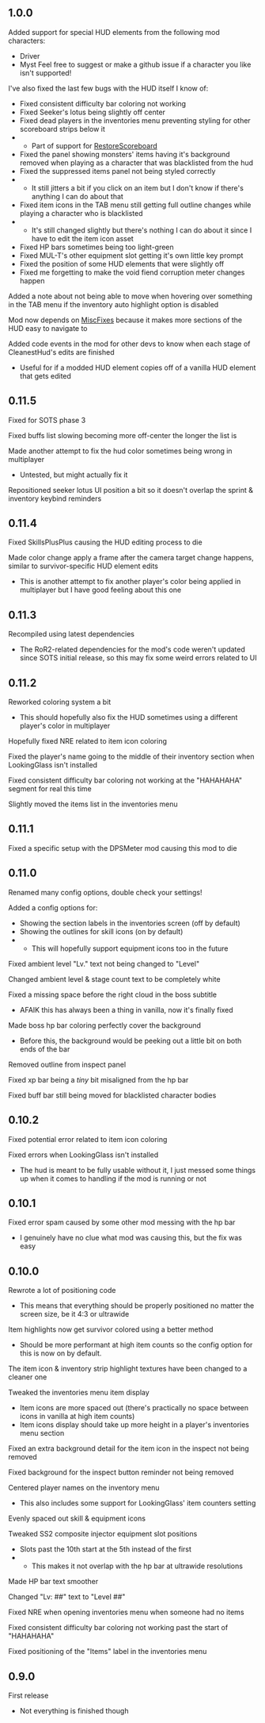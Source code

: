 ## 1.0.0

Added support for special HUD elements from the following mod characters:
- Driver
- Myst
Feel free to suggest or make a github issue if a character you like isn't supported!

I've also fixed the last few bugs with the HUD itself I know of:
- Fixed consistent difficulty bar coloring not working
- Fixed Seeker's lotus being slightly off center
- Fixed dead players in the inventories menu preventing styling for other scoreboard strips below it
- - Part of support for [RestoreScoreboard](https://thunderstore.io/c/riskofrain2/p/itsschwer/RestoreScoreboard/)
- Fixed the panel showing monsters' items having it's background removed when playing as a character that was blacklisted from the hud
- Fixed the suppressed items panel not being styled correctly
- - It still jitters a bit if you click on an item but I don't know if there's anything I can do about that
- Fixed item icons in the TAB menu still getting full outline changes while playing a character who is blacklisted
- - It's still changed slightly but there's nothing I can do about it since I have to edit the item icon asset
- Fixed HP bars sometimes being too light-green
- Fixed MUL-T's other equipment slot getting it's own little key prompt
- Fixed the position of some HUD elements that were slightly off
- Fixed me forgetting to make the void fiend corruption meter changes happen

Added a note about not being able to move when hovering over something in the TAB menu if the inventory auto highlight option is disabled

Mod now depends on [MiscFixes](https://thunderstore.io/package/score/MiscFixes/) because it makes more sections of the HUD easy to navigate to

Added code events in the mod for other devs to know when each stage of CleanestHud's edits are finished
- Useful for if a modded HUD element copies off of a vanilla HUD element that gets edited

## 0.11.5

Fixed for SOTS phase 3

Fixed buffs list slowing becoming more off-center the longer the list is

Made another attempt to fix the hud color sometimes being wrong in multiplayer
- Untested, but might actually fix it

Repositioned seeker lotus UI position a bit so it doesn't overlap the sprint & inventory keybind reminders


## 0.11.4

Fixed SkillsPlusPlus causing the HUD editing process to die

Made color change apply a frame after the camera target change happens, similar to survivor-specific HUD element edits
- This is another attempt to fix another player's color being applied in multiplayer but I have good feeling about this one

## 0.11.3

Recompiled using latest dependencies
- The RoR2-related dependencies for the mod's code weren't updated since SOTS initial release, so this may fix some weird errors related to UI

## 0.11.2

Reworked coloring system a bit
- This should hopefully also fix the HUD sometimes using a different player's color in multiplayer

Hopefully fixed NRE related to item icon coloring

Fixed the player's name going to the middle of their inventory section when LookingGlass isn't installed

Fixed consistent difficulty bar coloring not working at the "HAHAHAHA" segment for real this time

Slightly moved the items list in the inventories menu

## 0.11.1

Fixed a specific setup with the DPSMeter mod causing this mod to die

## 0.11.0

Renamed many config options, double check your settings!

Added a config options for:
- Showing the section labels in the inventories screen (off by default)
- Showing the outlines for skill icons (on by default)
- - This will hopefully support equipment icons too in the future

Fixed ambient level "Lv." text not being changed to "Level"

Changed ambient level & stage count text to be completely white

Fixed a missing space before the right cloud in the boss subtitle
- AFAIK this has always been a thing in vanilla, now it's finally fixed

Made boss hp bar coloring perfectly cover the background
- Before this, the background would be peeking out a little bit on both ends of the bar

Removed outline from inspect panel

Fixed xp bar being a *tiny* bit misaligned from the hp bar

Fixed buff bar still being moved for blacklisted character bodies

## 0.10.2

Fixed potential error related to item icon coloring

Fixed errors when LookingGlass isn't installed
- The hud is meant to be fully usable without it, I just messed some things up when it comes to handling if the mod is running or not

## 0.10.1

Fixed error spam caused by some other mod messing with the hp bar
- I genuinely have no clue what mod was causing this, but the fix was easy

## 0.10.0

Rewrote a lot of positioning code
- This means that everything should be properly positioned no matter the screen size, be it 4:3 or ultrawide

Item highlights now get survivor colored using a better method
- Should be more performant at high item counts so the config option for this is now on by default.

The item icon & inventory strip highlight textures have been changed to a cleaner one

Tweaked the inventories menu item display
- Item icons are more spaced out (there's practically no space between icons in vanilla at high item counts)
- Item icons display should take up more height in a player's inventories menu section

Fixed an extra background detail for the item icon in the inspect not being removed

Fixed background for the inspect button reminder not being removed

Centered player names on the inventory menu
- This also includes some support for LookingGlass' item counters setting

Evenly spaced out skill & equipment icons

Tweaked SS2 composite injector equipment slot positions
- Slots past the 10th start at the 5th instead of the first
- - This makes it not overlap with the hp bar at ultrawide resolutions

Made HP bar text smoother

Changed "Lv: ##" text to "Level ##"

Fixed NRE when opening inventories menu when someone had no items

Fixed consistent difficulty bar coloring not working past the start of "HAHAHAHA"

Fixed positioning of the "Items" label in the inventories menu

## 0.9.0

First release
- Not everything is finished though